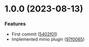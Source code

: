 # 1.0.0 (2023-08-13)


### Features

* First commit ([5402f01](https://github.com/oblakstudio/ddev-minio/commit/5402f01f2aa2c6862c9b36ff277488e2e1b57d7b))
* Implemented minio plugin ([97f0065](https://github.com/oblakstudio/ddev-minio/commit/97f0065af6a7582558ede2ffee14228221f74e1c))
